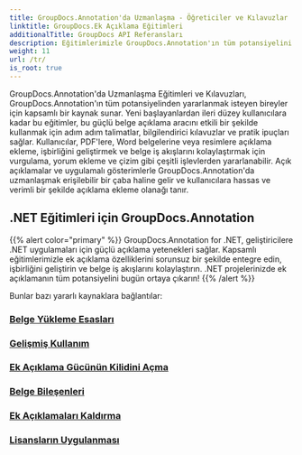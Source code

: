 ```yaml
---
title: GroupDocs.Annotation'da Uzmanlaşma - Öğreticiler ve Kılavuzlar
linktitle: GroupDocs.Ek Açıklama Eğitimleri
additionalTitle: GroupDocs API Referansları
description: Eğitimlerimizle GroupDocs.Annotation'ın tüm potansiyelini ortaya çıkarın. Kapsamlı kılavuzlar ve ipuçlarıyla işbirliğini geliştirin ve iş akışlarını kolaylaştırın.
weight: 11
url: /tr/
is_root: true
---
```


GroupDocs.Annotation'da Uzmanlaşma Eğitimleri ve Kılavuzları, GroupDocs.Annotation'ın tüm potansiyelinden yararlanmak isteyen bireyler için kapsamlı bir kaynak sunar. Yeni başlayanlardan ileri düzey kullanıcılara kadar bu eğitimler, bu güçlü belge açıklama aracını etkili bir şekilde kullanmak için adım adım talimatlar, bilgilendirici kılavuzlar ve pratik ipuçları sağlar. Kullanıcılar, PDF'lere, Word belgelerine veya resimlere açıklama ekleme, işbirliğini geliştirmek ve belge iş akışlarını kolaylaştırmak için vurgulama, yorum ekleme ve çizim gibi çeşitli işlevlerden yararlanabilir. Açık açıklamalar ve uygulamalı gösterimlerle GroupDocs.Annotation'da uzmanlaşmak erişilebilir bir çaba haline gelir ve kullanıcılara hassas ve verimli bir şekilde açıklama ekleme olanağı tanır.

## .NET Eğitimleri için GroupDocs.Annotation
{{% alert color="primary" %}}
GroupDocs.Annotation for .NET, geliştiricilere .NET uygulamaları için güçlü açıklama yetenekleri sağlar. Kapsamlı eğitimlerimizle ek açıklama özelliklerini sorunsuz bir şekilde entegre edin, işbirliğini geliştirin ve belge iş akışlarını kolaylaştırın. .NET projelerinizde ek açıklamanın tüm potansiyelini bugün ortaya çıkarın!
{{% /alert %}}

Bunlar bazı yararlı kaynaklara bağlantılar:
 
### [Belge Yükleme Esasları](./net/document-loading-essentials/)
### [Gelişmiş Kullanım](./net/advanced-usage/)
### [Ek Açıklama Gücünün Kilidini Açma](./net/unlocking-annotation-power/)
### [Belge Bileşenleri](./net/document-components/)
### [Ek Açıklamaları Kaldırma](./net/removing-annotations/)
### [Lisansların Uygulanması](./net/applying-licenses/)


